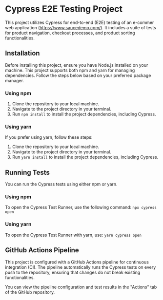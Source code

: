 # Cypress E2E Testing Project 

This project utilizes Cypress for end-to-end (E2E) testing of an e-commer web application (https://www.saucedemo.com/). It includes a suite of tests for product navigation, checkout processes, and product sorting functionalities.

## Installation

Before installing this project, ensure you have Node.js installed on your machine. This project supports both npm and yarn for managing dependencies. Follow the steps below based on your preferred package manager.

### Using npm

1. Clone the repository to your local machine.
2. Navigate to the project directory in your terminal.
3. Run `npm install` to install the project dependencies, including Cypress.

### Using yarn

If you prefer using yarn, follow these steps:

1. Clone the repository to your local machine.
2. Navigate to the project directory in your terminal.
3. Run `yarn install` to install the project dependencies, including Cypress.

## Running Tests

You can run the Cypress tests using either npm or yarn.

### Using npm

To open the Cypress Test Runner, use the following command:
`npx cypress open`


### Using yarn

To open the Cypress Test Runner with yarn, use:
`yarn cypress open`


## GitHub Actions Pipeline

This project is configured with a GitHub Actions pipeline for continuous integration (CI). The pipeline automatically runs the Cypress tests on every push to the repository, ensuring that changes do not break existing functionalities.

You can view the pipeline configuration and test results in the "Actions" tab of the GitHub repository.
